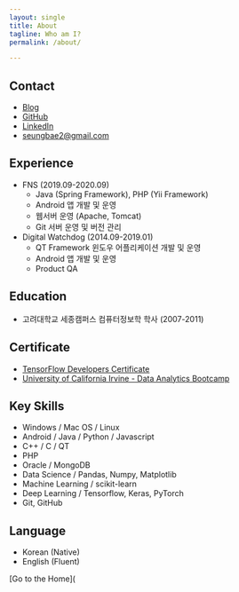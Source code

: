 ```yaml
---
layout: single
title: About
tagline: Who am I?
permalink: /about/

---
```


## Contact

+ [Blog](https://seungbae2.github.io)
+ [GitHub](https://github.com/seungbae2)
+ [LinkedIn](https://www.linkedin.com/in/sungbae-lee-325919173/)
+ <seungbae2@gmail.com>

## Experience

+ FNS (2019.09-2020.09)
  + Java (Spring Framework), PHP (Yii Framework)
  + Android 앱 개발 및 운영
  + 웹서버 운영 (Apache, Tomcat)
  + Git 서버 운영 및 버전 관리
+ Digital Watchdog (2014.09-2019.01)
  + QT Framework 윈도우 어플리케이션 개발 및 운영
  + Android 앱 개발 및 운영
  + Product QA

## Education

- 고려대학교 세종캠퍼스 컴퓨터정보학 학사 (2007-2011)


## Certificate

+ [TensorFlow Developers Certificate](https://www.credential.net/d9517936-ba71-4b8f-9410-7bbe54d1d5e0#gs.x35axw)
+ [University of California Irvine - Data Analytics Bootcamp](https://www.youracclaim.com/users/sungbae-lee/badges)

## Key Skills

+ Windows / Mac OS / Linux
+ Android / Java / Python / Javascript
+ C++ / C / QT
+ PHP
+ Oracle / MongoDB
+ Data Science / Pandas, Numpy, Matplotlib
+ Machine Learning / scikit-learn
+ Deep Learning / Tensorflow, Keras, PyTorch
+ Git, GitHub

## Language

+ Korean (Native)
+ English (Fluent)

[Go to the Home](
